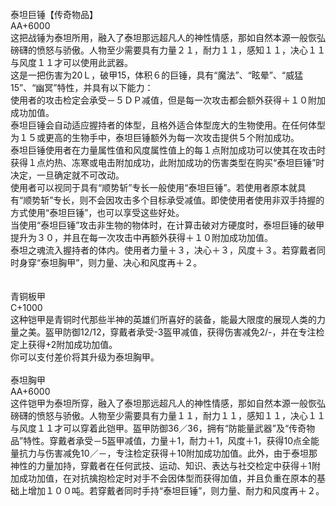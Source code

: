 <title>泰坦套装</title>
<meta name="GENERATOR" content="WinCHM">
<meta http-equiv="Content-Type" content="text/html; charset=gb2312">
<br>泰坦巨锤【传奇物品】
<br>AA+6000
<br>这把战锤为泰坦所用，融入了泰坦那远超凡人的神性情感，那如自然本源一般恢弘磅礴的愤怒与骄傲。人物至少需要具有力量２１，耐力１１，感知１１，决心１１与风度１１才可以使用此武器。
<br>这是一把伤害为20Ｌ，破甲15，体积６的巨锤，具有“魔法”、“眩晕”、“威猛15”、“幽冥”特性，并具有以下能力：
<br>使用者的攻击检定会承受－５ＤＰ减值，但是每一次攻击都会额外获得＋１０附加成功加值。
<br>泰坦巨锤会自动适应握持者的体型，且格外适合体型庞大的生物使用。在任何体型为１５或更高的生物手中，泰坦巨锤额外为每一次攻击提供５个附加成功。
<br>泰坦巨锤使用者在力量属性值和风度属性值上的每１点附加成功可以使其在攻击时获得１点灼热、冻寒或电击附加成功，此附加成功的伤害类型在购买“泰坦巨锤”时决定，一旦确定就不可改动。
<br>使用者可以视同于具有“顺势斩”专长一般使用“泰坦巨锤”。若使用者原本就具有“顺势斩”专长，则不会因攻击多个目标承受减值。即使使用者使用非双手持握的方式使用“泰坦巨锤”，也可以享受这些好处。
<br>当使用“泰坦巨锤”攻击非生物的物体时，在计算击破对方硬度时，泰坦巨锤的破甲提升为３０，并且在每一次攻击中再额外获得＋１０附加成功加值。
<br>泰坦之魂流入握持者的体内。使用者力量＋３，决心＋３，风度＋３。若穿戴者同时身穿“泰坦胸甲”，则力量、决心和风度再＋２。
<br>
<br>
<br>青铜板甲
<br>C+1000
<br>这种铠甲是青铜时代那些半神的英雄们所喜好的装备，能最大限度的展现人类的力量之美。盔甲防御12/12，穿戴者承受-3盔甲减值，获得伤害减免2/-，并在专注检定上获得+2附加成功加值。
<br>你可以支付差价将其升级为泰坦胸甲。
<br>
<br>泰坦胸甲
<br>AA+6000
<br>这件铠甲为泰坦所穿，融入了泰坦那远超凡人的神性情感，那如自然本源一般恢弘磅礴的愤怒与骄傲。人物至少需要具有力量１１，耐力１１，感知１１，决心１１与风度１１才可以穿着此铠甲。盔甲防御36／36，拥有“防能量武器”及“传奇物品”特性。穿戴者承受－5盔甲减值，力量＋1，耐力＋1，风度＋1，获得10点全能量抗力与伤害减免10／－，专注检定获得＋10附加成功加值。此外，由于泰坦那神性的力量加持，穿戴者在任何武技、运动、知识、表达与社交检定中获得＋1附加成功加值，在对抗擒抱检定时对手不会因体型而获得加值，并且负重在原本的基础上增加１００吨。若穿戴者同时手持“泰坦巨锤”，则力量、耐力和风度再＋２。